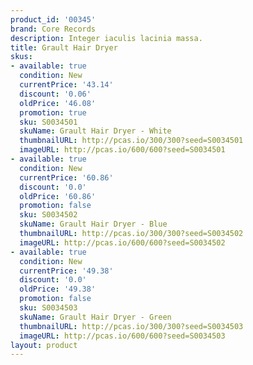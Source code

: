 ```yaml
---
product_id: '00345'
brand: Core Records
description: Integer iaculis lacinia massa.
title: Grault Hair Dryer
skus:
- available: true
  condition: New
  currentPrice: '43.14'
  discount: '0.06'
  oldPrice: '46.08'
  promotion: true
  sku: S0034501
  skuName: Grault Hair Dryer - White
  thumbnailURL: http://pcas.io/300/300?seed=S0034501
  imageURL: http://pcas.io/600/600?seed=S0034501
- available: true
  condition: New
  currentPrice: '60.86'
  discount: '0.0'
  oldPrice: '60.86'
  promotion: false
  sku: S0034502
  skuName: Grault Hair Dryer - Blue
  thumbnailURL: http://pcas.io/300/300?seed=S0034502
  imageURL: http://pcas.io/600/600?seed=S0034502
- available: true
  condition: New
  currentPrice: '49.38'
  discount: '0.0'
  oldPrice: '49.38'
  promotion: false
  sku: S0034503
  skuName: Grault Hair Dryer - Green
  thumbnailURL: http://pcas.io/300/300?seed=S0034503
  imageURL: http://pcas.io/600/600?seed=S0034503
layout: product
---
```


